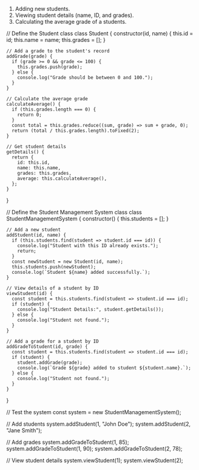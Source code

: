 1. Adding new students. 
2. Viewing student details (name, ID, and grades).
3. Calculating the average grade of a students.


// Define the Student class
class Student {
    constructor(id, name) {
      this.id = id;
      this.name = name;
      this.grades = [];
    }
  
    // Add a grade to the student's record
    addGrade(grade) {
      if (grade >= 0 && grade <= 100) {
        this.grades.push(grade);
      } else {
        console.log("Grade should be between 0 and 100.");
      }
    }
  
    // Calculate the average grade
    calculateAverage() {
      if (this.grades.length === 0) {
        return 0;
      }
      const total = this.grades.reduce((sum, grade) => sum + grade, 0);
      return (total / this.grades.length).toFixed(2);
    }
  
    // Get student details
    getDetails() {
      return {
        id: this.id,
        name: this.name,
        grades: this.grades,
        average: this.calculateAverage(),
      };
    }
  }
  
  // Define the Student Management System class
  class StudentManagementSystem {
    constructor() {
      this.students = [];
    }
  
    // Add a new student
    addStudent(id, name) {
      if (this.students.find(student => student.id === id)) {
        console.log("Student with this ID already exists.");
        return;
      }
      const newStudent = new Student(id, name);
      this.students.push(newStudent);
      console.log(`Student ${name} added successfully.`);
    }
  
    // View details of a student by ID
    viewStudent(id) {
      const student = this.students.find(student => student.id === id);
      if (student) {
        console.log("Student Details:", student.getDetails());
      } else {
        console.log("Student not found.");
      }
    }
  
    // Add a grade for a student by ID
    addGradeToStudent(id, grade) {
      const student = this.students.find(student => student.id === id);
      if (student) {
        student.addGrade(grade);
        console.log(`Grade ${grade} added to student ${student.name}.`);
      } else {
        console.log("Student not found.");
      }
    }
  }
  
  // Test the system
  const system = new StudentManagementSystem();
  
  // Add students
  system.addStudent(1, "John Doe");
  system.addStudent(2, "Jane Smith");
  
  // Add grades
  system.addGradeToStudent(1, 85);
  system.addGradeToStudent(1, 90);
  system.addGradeToStudent(2, 78);
  
  // View student details
  system.viewStudent(1);
  system.viewStudent(2);
  

